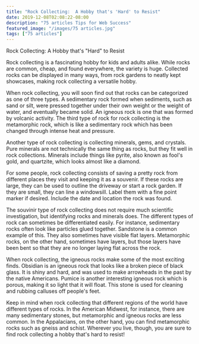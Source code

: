 ```yaml
---
title: "Rock Collecting:  A Hobby that's 'Hard' to Resist"
date: 2019-12-08T02:08:22-08:00
description: "75 articles Tips for Web Success"
featured_image: "/images/75 articles.jpg"
tags: ["75 articles"]
---
```


Rock Collecting:  A Hobby that's "Hard" to Resist

Rock collecting is a fascinating hobby for kids and adults alike.  While rocks are common, cheap, and found everywhere, the variety is huge.  Collected rocks can be displayed in many ways, from rock gardens to neatly kept showcases, making rock collecting a versatile hobby.

When rock collecting, you will soon find out that rocks can be categorized as one of three types.  A sedimentary rock formed when sediments, such as sand or silt, were pressed together under their own weight or the weight of water, and eventually became solid.  An igneous rock is one that was formed by volcanic activity.  The third type of rock for rock collecting is the metamorphic rock, which is like a sedimentary rock which has been changed through intense heat and pressure.

Another type of rock collecting is collecting minerals, gems, and crystals.  Pure minerals are not technically the same thing as rocks, but they fit well in rock collections.  Minerals include things like pyrite, also known as fool's gold, and quartzite, which looks almost like a diamond.

For some people, rock collecting consists of saving a pretty rock from different places they visit and keeping it as a souvenir.  If these rocks are large, they can be used to outline the driveway or start a rock garden.  If they are small, they can line a windowsill.  Label them with a fine point marker if desired.  Include the date and location the rock was found.

The souvinir type of rock collecting does not require much scientific investigation, but identifying rocks and minerals does.  The different types of rock can sometimes be differentiated easily.  For instance, sedimentary rocks often look like particles glued together.  Sandstone is a common example of this. They also sometimes have visible flat layers.  Metamorphic rocks, on the other hand, sometimes have layers, but those layers have been bent so that they are no longer laying flat across the rock.

When rock collecting, the igneous rocks make some of the most exciting finds.  Obsidian is an igneous rock that looks like a broken piece of black glass.  It is shiny and hard, and was used to make arrowheads in the past by the native Americans.  Pumice is another interesting igneous rock which is porous, making it so light that it will float.  This stone is used for cleaning and rubbing calluses off people's feet.

Keep in mind when rock collecting that different regions of the world have different types of rocks.  In the American Midwest, for instance, there are many sedimentary stones, but metamorphic and igneous rocks are less common.  In the Appalacians, on the other hand, you can find metamorphic rocks such as gneiss and schist.  Wherever you live, though, you are sure to find rock collecting a hobby that's hard to resist!
